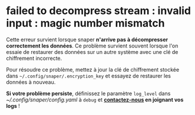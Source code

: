 # failed to decompress stream : invalid input : magic number mismatch

Cette erreur survient lorsque snaper **n'arrive pas à décompresser correctement les données**. Ce problème survient souvent lorsque l'on essaie de restaurer des données sur un autre système avec une clé de chiffrement incorrecte.

Pour résoudre ce problème, mettez à jour la clé de chiffrement stockée dans `~/.config/snaper/.encryption_key` et essayez de restaurer les données à nouveau.

**Si votre problème persiste**, définissez le paramètre `log_level` dans *~/.config/snaper/config.yaml* à `debug` et **[contactez-nous](/support) en joignant vos logs** !